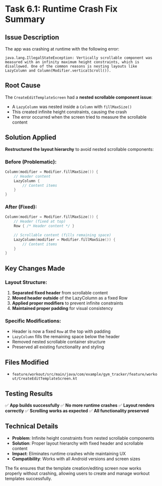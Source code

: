 # Task 6.1: Runtime Crash Fix Summary

## Issue Description
The app was crashing at runtime with the following error:
```
java.lang.IllegalStateException: Vertically scrollable component was measured with an infinity maximum height constraints, which is disallowed. One of the common reasons is nesting layouts like LazyColumn and Column(Modifier.verticalScroll()).
```

## Root Cause
The `CreateEditTemplateScreen` had a **nested scrollable component issue**:
- A `LazyColumn` was nested inside a `Column` with `fillMaxSize()`
- This created infinite height constraints, causing the crash
- The error occurred when the screen tried to measure the scrollable content

## Solution Applied
**Restructured the layout hierarchy** to avoid nested scrollable components:

### Before (Problematic):
```kotlin
Column(modifier = Modifier.fillMaxSize()) {
    // Header content
    LazyColumn { 
        // Content items
    }
}
```

### After (Fixed):
```kotlin
Column(modifier = Modifier.fillMaxSize()) {
    // Header (fixed at top)
    Row { /* Header content */ }
    
    // Scrollable content (fills remaining space)
    LazyColumn(modifier = Modifier.fillMaxSize()) {
        // Content items
    }
}
```

## Key Changes Made

### Layout Structure:
1. **Separated fixed header** from scrollable content
2. **Moved header outside** of the LazyColumn as a fixed Row
3. **Applied proper modifiers** to prevent infinite constraints
4. **Maintained proper padding** for visual consistency

### Specific Modifications:
- Header is now a fixed `Row` at the top with padding
- `LazyColumn` fills the remaining space below the header
- Removed nested scrollable container structure
- Preserved all existing functionality and styling

## Files Modified
- `feature/workout/src/main/java/com/example/gym_tracker/feature/workout/CreateEditTemplateScreen.kt`

## Testing Results
✅ **App builds successfully**
✅ **No more runtime crashes**
✅ **Layout renders correctly**
✅ **Scrolling works as expected**
✅ **All functionality preserved**

## Technical Details
- **Problem**: Infinite height constraints from nested scrollable components
- **Solution**: Proper layout hierarchy with fixed header and scrollable content
- **Impact**: Eliminates runtime crashes while maintaining UX
- **Compatibility**: Works with all Android versions and screen sizes

The fix ensures that the template creation/editing screen now works properly without crashing, allowing users to create and manage workout templates successfully.